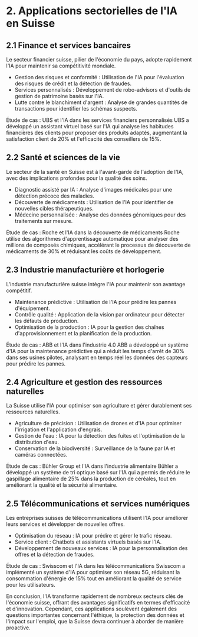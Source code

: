 # 2. Applications sectorielles de l'IA en Suisse

## 2.1 Finance et services bancaires

Le secteur financier suisse, pilier de l'économie du pays, adopte rapidement l'IA pour maintenir sa compétitivité mondiale.

- Gestion des risques et conformité : Utilisation de l'IA pour l'évaluation des risques de crédit et la détection de fraudes.
- Services personnalisés : Développement de robo-advisors et d'outils de gestion de patrimoine basés sur l'IA.
- Lutte contre le blanchiment d'argent : Analyse de grandes quantités de transactions pour identifier les schémas suspects.

Étude de cas : UBS et l'IA dans les services financiers personnalisés
UBS a développé un assistant virtuel basé sur l'IA qui analyse les habitudes financières des clients pour proposer des produits adaptés, augmentant la satisfaction client de 20% et l'efficacité des conseillers de 15%.

## 2.2 Santé et sciences de la vie

Le secteur de la santé en Suisse est à l'avant-garde de l'adoption de l'IA, avec des implications profondes pour la qualité des soins.

- Diagnostic assisté par IA : Analyse d'images médicales pour une détection précoce des maladies.
- Découverte de médicaments : Utilisation de l'IA pour identifier de nouvelles cibles thérapeutiques.
- Médecine personnalisée : Analyse des données génomiques pour des traitements sur mesure.

Étude de cas : Roche et l'IA dans la découverte de médicaments
Roche utilise des algorithmes d'apprentissage automatique pour analyser des millions de composés chimiques, accélérant le processus de découverte de médicaments de 30% et réduisant les coûts de développement.

## 2.3 Industrie manufacturière et horlogerie

L'industrie manufacturière suisse intègre l'IA pour maintenir son avantage compétitif.

- Maintenance prédictive : Utilisation de l'IA pour prédire les pannes d'équipement.
- Contrôle qualité : Application de la vision par ordinateur pour détecter les défauts de production.
- Optimisation de la production : IA pour la gestion des chaînes d'approvisionnement et la planification de la production.

Étude de cas : ABB et l'IA dans l'industrie 4.0
ABB a développé un système d'IA pour la maintenance prédictive qui a réduit les temps d'arrêt de 30% dans ses usines pilotes, analysant en temps réel les données des capteurs pour prédire les pannes.

## 2.4 Agriculture et gestion des ressources naturelles

La Suisse utilise l'IA pour optimiser son agriculture et gérer durablement ses ressources naturelles.

- Agriculture de précision : Utilisation de drones et d'IA pour optimiser l'irrigation et l'application d'engrais.
- Gestion de l'eau : IA pour la détection des fuites et l'optimisation de la distribution d'eau.
- Conservation de la biodiversité : Surveillance de la faune par IA et caméras connectées.

Étude de cas : Bühler Group et l'IA dans l'industrie alimentaire
Bühler a développé un système de tri optique basé sur l'IA qui a permis de réduire le gaspillage alimentaire de 25% dans la production de céréales, tout en améliorant la qualité et la sécurité alimentaire.

## 2.5 Télécommunications et services numériques

Les entreprises suisses de télécommunications utilisent l'IA pour améliorer leurs services et développer de nouvelles offres.

- Optimisation du réseau : IA pour prédire et gérer le trafic réseau.
- Service client : Chatbots et assistants virtuels basés sur l'IA.
- Développement de nouveaux services : IA pour la personnalisation des offres et la détection de fraudes.

Étude de cas : Swisscom et l'IA dans les télécommunications
Swisscom a implémenté un système d'IA pour optimiser son réseau 5G, réduisant la consommation d'énergie de 15% tout en améliorant la qualité de service pour les utilisateurs.

En conclusion, l'IA transforme rapidement de nombreux secteurs clés de l'économie suisse, offrant des avantages significatifs en termes d'efficacité et d'innovation. Cependant, ces applications soulèvent également des questions importantes concernant l'éthique, la protection des données et l'impact sur l'emploi, que la Suisse devra continuer à aborder de manière proactive.

